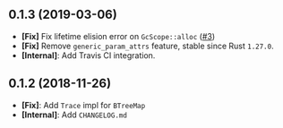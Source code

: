 ## 0.1.3 (2019-03-06)

- **[Fix]** Fix lifetime elision error on `GcScope::alloc` ([#3](https://github.com/open-flash/rust-scoped-gc/pull/3))
- **[Fix]** Remove `generic_param_attrs` feature, stable since Rust `1.27.0`.
- **[Internal]**: Add Travis CI integration.

## 0.1.2 (2018-11-26)

- **[Fix]**: Add `Trace` impl for `BTreeMap`
- **[Internal]**: Add `CHANGELOG.md`
